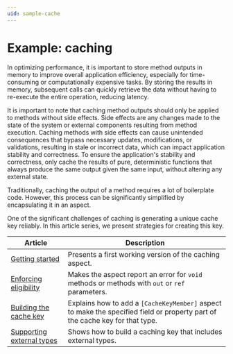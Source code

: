 ```yaml
---
uid: sample-cache
---
```


# Example: caching

In optimizing performance, it is important to store method outputs in memory to improve overall application efficiency, especially for time-consuming or computationally expensive tasks. By storing the results in memory, subsequent calls can quickly retrieve the data without having to re-execute the entire operation, reducing latency.

It is important to note that caching method outputs should only be applied to methods without side effects. Side effects are any changes made to the state of the system or external components resulting from method execution. Caching methods with side effects can cause unintended consequences that bypass necessary updates, modifications, or validations, resulting in stale or incorrect data, which can impact application stability and correctness. To ensure the application's stability and correctness, only cache the results of pure, deterministic functions that always produce the same output given the same input, without altering any external state.

Traditionally, caching the output of a method requires a lot of boilerplate code. However, this process can be significantly simplified by encapsulating it in an aspect.

One of the significant challenges of caching is generating a unique cache key reliably. In this article series, we present strategies for creating this key.

| Article | Description |
| ------- | ----------- |
| [Getting started](caching-1/README.md) | Presents a first working version of the caching aspect. |
| [Enforcing eligibility](caching-2/README.md) | Makes the aspect report an error for `void` methods or methods with `out` or `ref` parameters. |
| [Building the cache key](caching-3/README.md) | Explains how to add a `[CacheKeyMember]` aspect to make the specified field or property part of the cache key for that type. |
| [Supporting external types](caching-4/README.md) | Shows how to build a caching key that includes external types. |
